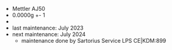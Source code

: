 - Mettler AJ50
- 0.0000g +- 1
-
- last maintenance: July 2023
- next maintenance: July 2024
	- maintenance done by Sartorius Service LPS CE|KDM:899